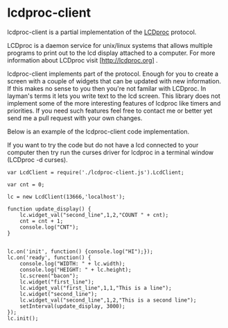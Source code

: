 lcdproc-client
==============
lcdproc-client is a partial implementation of the [LCDproc](http://lcdproc.org/) protocol.

LCDproc is a daemon service for unix/linux systems that allows multiple programs to print out to the lcd display attached to a computer. For more information about LCDproc visit [http://lcdproc.org] . 

lcdproc-client implements part of the protocol.  Enough for you to create a screen with a couple of widgets that can be updated with new information. If this makes no sense to you then you're not familar with LCDproc. In layman's terms it lets you write text to the lcd screen. This library does not implement some of the more interesting features of lcdproc like timers and priorities.  If you need such features feel free to contact me or better yet send me a pull request with your own changes.

Below is an example of the lcdproc-client code implementation. 

If you want to try the code but do not have a lcd connected to your computer then try run the curses driver for lcdproc in a terminal window (LCDproc -d curses).


	var LcdClient = require('./lcdproc-client.js').LcdClient;
	
	var cnt = 0;
	
	lc = new LcdClient(13666,'localhost');
  	
	function update_display() {
	  	lc.widget_val("second_line",1,2,"COUNT " + cnt);
  		cnt = cnt + 1;
  		console.log("CNT");
	} 
  	
	
	lc.on('init', function() {console.log("HI");});
	lc.on('ready', function() {
  		console.log("WIDTH: " + lc.width);
  		console.log("HEIGHT: " + lc.height);
  		lc.screen("bacon");
  		lc.widget("first_line");
  		lc.widget_val("first_line",1,1,"This is a line");
  		lc.widget("second_line");
  		lc.widget_val("second_line",1,2,"This is a second line");
  		setInterval(update_display, 3000);
	});
	lc.init();
	


